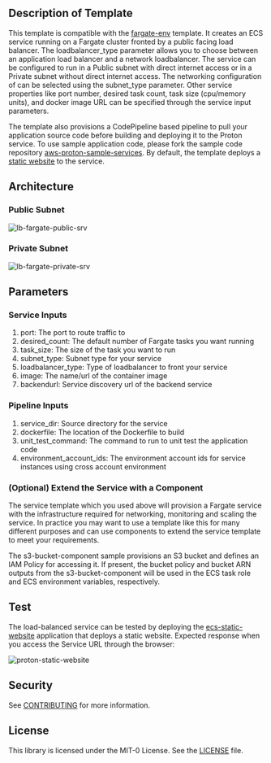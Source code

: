 ## Description of Template

This template is compatible with the [fargate-env](../../environment-templates/fargate-env) template. It creates an ECS service running on a Fargate cluster fronted by a public facing load balancer. The loadbalancer_type parameter allows you to choose between an application load balancer and a network loadbalancer. The service can be configured to run in a Public subnet with direct internet access or in a Private subnet without direct internet access. The networking configuration of can be selected using the subnet_type parameter. Other service properties like port number, desired task count, task size (cpu/memory units), and docker image URL can be specified through the service input parameters.

The template also provisions a CodePipeline based pipeline to pull your application source code before building and deploying it to the Proton service. To use sample application code, please fork the sample code repository [aws-proton-sample-services](https://github.com/aws-samples/aws-proton-sample-services). By default, the template deploys a [static website](https://github.com/aws-samples/aws-proton-sample-services/tree/main/ecs-static-website) to the service.

## Architecture

### Public Subnet
![lb-fargate-public-srv](../../images/lb-fargate-public-srv.png)

### Private Subnet
![lb-fargate-private-srv](../../images/lb-fargate-private-srv.png)

## Parameters

### Service Inputs

1. port: The port to route traffic to
2. desired_count: The default number of Fargate tasks you want running
3. task_size: The size of the task you want to run
4. subnet_type: Subnet type for your service
5. loadbalancer_type: Type of loadbalancer to front your service
6. image: The name/url of the container image
7. backendurl: Service discovery url of the backend service

### Pipeline Inputs

1. service_dir: Source directory for the service
2. dockerfile: The location of the Dockerfile to build
3. unit_test_command: The command to run to unit test the application code
4. environment_account_ids: The environment account ids for service instances using cross account environment

### (Optional) Extend the Service with a Component

The service template which you used above will provision a Fargate service with the infrastructure required for networking, monitoring and scaling the service. In practice you may want to use a template like this for many different purposes and can use components to extend the service template to meet your requirements.

The s3-bucket-component sample provisions an S3 bucket and defines an IAM Policy for accessing it. If present, the bucket policy and bucket ARN outputs from the s3-bucket-component will be used in the ECS task role and ECS environment variables, respectively.

## Test
The load-balanced service can be tested by deploying the [ecs-static-website](https://github.com/aws-samples/aws-proton-sample-services/tree/main/ecs-static-website) application that deploys a static website. Expected response when you access the Service URL through the browser:

![proton-static-website](../../images/proton-static-website.png)

## Security

See [CONTRIBUTING](../../CONTRIBUTING.md#security-issue-notifications) for more information.

## License

This library is licensed under the MIT-0 License. See the [LICENSE](../../LICENSE) file.
